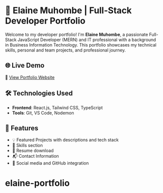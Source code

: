 # 💼 Elaine Muhombe | Full-Stack Developer Portfolio

Welcome to my developer portfolio! I'm **Elaine Muhombe**, a passionate Full-Stack JavaScript Developer (MERN) and IT professional with a background in Business Information Technology. This portfolio showcases my technical skills, personal and team projects, and professional journey.

## 🌐 Live Demo

🔗 [View Portfolio Website](https://your-portfolio-link.com)

## 🛠️ Technologies Used

- **Frontend**: React.js, Tailwind CSS, TypeScript
- **Tools**: Git, VS Code, Nodemon


## 📁 Features

- 💡 Featured Projects with descriptions and tech stack
- 🧠 Skills section 
- 📄 Resume download
- 📬 Contact Information
- 🔗 Social media and GitHub integration




# elaine-portfolio
